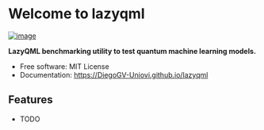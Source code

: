 # Welcome to lazyqml


[![image](https://img.shields.io/pypi/v/lazyqml.svg)](https://pypi.python.org/pypi/lazyqml)


**LazyQML benchmarking utility to test quantum machine learning models.**


-   Free software: MIT License
-   Documentation: <https://DiegoGV-Uniovi.github.io/lazyqml>
    

## Features

-   TODO
